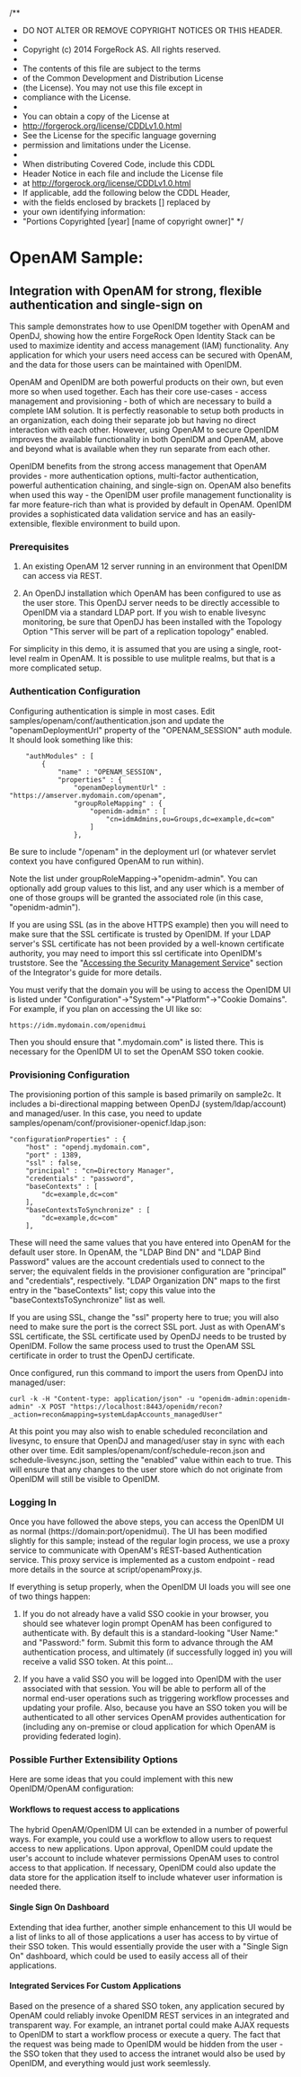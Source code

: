 /** 
 * DO NOT ALTER OR REMOVE COPYRIGHT NOTICES OR THIS HEADER.
 *
 * Copyright (c) 2014 ForgeRock AS. All rights reserved.
 *
 * The contents of this file are subject to the terms
 * of the Common Development and Distribution License
 * (the License). You may not use this file except in
 * compliance with the License.
 *
 * You can obtain a copy of the License at
 * http://forgerock.org/license/CDDLv1.0.html
 * See the License for the specific language governing
 * permission and limitations under the License.
 *
 * When distributing Covered Code, include this CDDL
 * Header Notice in each file and include the License file
 * at http://forgerock.org/license/CDDLv1.0.html
 * If applicable, add the following below the CDDL Header,
 * with the fields enclosed by brackets [] replaced by
 * your own identifying information:
 * "Portions Copyrighted [year] [name of copyright owner]"
 */

# OpenAM Sample:
## Integration with OpenAM for strong, flexible authentication and single-sign on

This sample demonstrates how to use OpenIDM together with OpenAM and OpenDJ, showing how the entire ForgeRock Open Identity Stack can be used to maximize identity and access management (IAM) functionality. Any application for which your users need access can be secured with OpenAM, and the data for those users can be maintained with OpenIDM.

OpenAM and OpenIDM are both powerful products on their own, but even more so when used together. Each has their core use-cases - access management and provisioning - both of which are necessary to build a complete IAM solution. It is perfectly reasonable to setup both products in an organization, each doing their separate job but having no direct interaction with each other. However, using OpenAM to secure OpenIDM improves the available functionality in both OpenIDM and OpenAM, above and beyond what is available when they run separate from each other.

OpenIDM benefits from the strong access management that OpenAM provides - more authentication options, multi-factor authentication, powerful authentication chaining, and single-sign on. OpenAM also benefits when used this way - the OpenIDM user profile management functionality is far more feature-rich than what is provided by default in OpenAM. OpenIDM provides a sophisticated data validation service and has an easily-extensible, flexible environment to build upon.

### Prerequisites

1. An existing OpenAM 12 server running in an environment that OpenIDM can access via REST.

2. An OpenDJ installation which OpenAM has been configured to use as the user store. This OpenDJ server needs to be directly accessible to OpenIDM via a standard LDAP port. If you wish to enable livesync monitoring, be sure that OpenDJ has been installed with the Topology Option "This server will be part of a replication topology" enabled.

For simplicity in this demo, it is assumed that you are using a single, root-level realm in OpenAM. It is possible to use mulitple realms, but that is a more complicated setup.

### Authentication Configuration

Configuring authentication is simple in most cases. Edit samples/openam/conf/authentication.json and update the "openamDeploymentUrl" property of the "OPENAM_SESSION" auth module. It should look something like this:

        "authModules" : [
            {
                "name" : "OPENAM_SESSION",
                "properties" : {
                    "openamDeploymentUrl" : "https://amserver.mydomain.com/openam",
                    "groupRoleMapping" : {
                        "openidm-admin" : [
                            "cn=idmAdmins,ou=Groups,dc=example,dc=com"
                        ]
                    },

Be sure to include "/openam" in the deployment url (or whatever servlet context you have configured OpenAM to run within).

Note the list under groupRoleMapping->"openidm-admin". You can optionally add group values to this list, and any user which is a member of one of those groups will be granted the associated role (in this case, "openidm-admin").

If you are using SSL (as in the above HTTPS example) then you will need to make sure that the SSL certificate is trusted by OpenIDM. If your LDAP server's SSL certificate has not been provided by a well-known certificate authority, you may need to import this ssl certificate into OpenIDM's truststore. See the "[Accessing the Security Management Service](http://openidm.forgerock.org/doc/integrators-guide/index.html#security-management-service)" section of the Integrator's guide for more details.

You must verify that the domain you will be using to access the OpenIDM UI is listed under "Configuration"->"System"->"Platform"->"Cookie Domains". For example, if you plan on accessing the UI like so:

    https://idm.mydomain.com/openidmui
    
Then you should ensure that ".mydomain.com" is listed there. This is necessary for the OpenIDM UI to set the OpenAM SSO token cookie.

### Provisioning Configuration

The provisioning portion of this sample is based primarily on sample2c. It includes a bi-directional mapping between OpenDJ (system/ldap/account) and managed/user. In this case, you need to update samples/openam/conf/provisioner-openicf.ldap.json:

    "configurationProperties" : {
        "host" : "opendj.mydomain.com",
        "port" : 1389,
        "ssl" : false,
        "principal" : "cn=Directory Manager",
        "credentials" : "password",
        "baseContexts" : [
            "dc=example,dc=com"
        ],
        "baseContextsToSynchronize" : [
            "dc=example,dc=com"
        ],

These will need the same values that you have entered into OpenAM for the default user store. In OpenAM, the "LDAP Bind DN" and "LDAP Bind Password" values are the account credentials used to connect to the server; the equivalent fields in the provisioner configuration are "principal" and "credentials", respectively. "LDAP Organization DN" maps to the first entry in the "baseContexts" list; copy this value into the "baseContextsToSynchronize" list as well. 

If you are using SSL, change the "ssl" property here to true; you will also need to make sure the port is the correct SSL port. Just as with OpenAM's SSL certificate, the SSL certificate used by OpenDJ needs to be trusted by OpenIDM. Follow the same process used to trust the OpenAM SSL certificate in order to trust the OpenDJ certificate.

Once configured, run this command to import the users from OpenDJ into managed/user:

    curl -k -H "Content-type: application/json" -u "openidm-admin:openidm-admin" -X POST "https://localhost:8443/openidm/recon?_action=recon&mapping=systemLdapAccounts_managedUser"

At this point you may also wish to enable scheduled reconcilation and livesync, to ensure that OpenDJ and managed/user stay in sync with each other over time. Edit samples/openam/conf/schedule-recon.json and schedule-livesync.json, setting the "enabled" value within each to true. This will ensure that any changes to the user store which do not originate from OpenIDM will still be visible to OpenIDM.

### Logging In

Once you have followed the above steps, you can access the OpenIDM UI as normal (https://domain:port/openidmui). The UI has been modified slightly for this sample; instead of the regular login process, we use a proxy service to communicate with OpenAM's REST-based Authentication service. This proxy service is implemented as a custom endpoint - read more details in the source at script/openamProxy.js. 

If everything is setup properly, when the OpenIDM UI loads you will see one of two things happen: 

1. If you do not already have a valid SSO cookie in your browser, you should see whatever login prompt OpenAM has been configured to authenticate with. By default this is a standard-looking "User Name:" and "Password:" form. Submit this form to advance through the AM authentication process, and ultimately (if successfully logged in) you will receive a valid SSO token. At this point...

2. If you have a valid SSO you will be logged into OpenIDM with the user associated with that session. You will be able to perform all of the normal end-user operations such as triggering workflow processes and updating your profile. Also, because you have an SSO token you will be authenticated to all other services OpenAM provides authentication for (including any on-premise or cloud application for which OpenAM is providing federated login).

### Possible Further Extensibility Options
Here are some ideas that you could implement with this new OpenIDM/OpenAM configuration:

#### Workflows to request access to applications
The hybrid OpenAM/OpenIDM UI can be extended in a number of powerful ways. For example, you could use a workflow to allow users to request access to new applications. Upon approval, OpenIDM could update the user's account to include whatever permissions OpenAM uses to control access to that application. If necessary, OpenIDM could also update the data store for the application itself to include whatever user information is needed there.

#### Single Sign On Dashboard
Extending that idea further, another simple enhancement to this UI would be a list of links to all of those applications a user has access to by virtue of their SSO token. This would essentially provide the user with a "Single Sign On" dashboard, which could be used to easily access all of their applications.

#### Integrated Services For Custom Applications
Based on the presence of a shared SSO token, any application secured by OpenAM could reliably invoke OpenIDM REST services in an integrated and transparent way. For example, an intranet portal could make AJAX requests to OpenIDM to start a workflow process or execute a query. The fact that the request was being made to OpenIDM would be hidden from the user - the SSO token that they used to access the intranet would also be used by OpenIDM, and everything would just work seemlessly.

